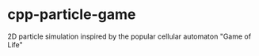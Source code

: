 # cpp-particle-game
 2D particle simulation inspired by the popular cellular automaton "Game of Life"
